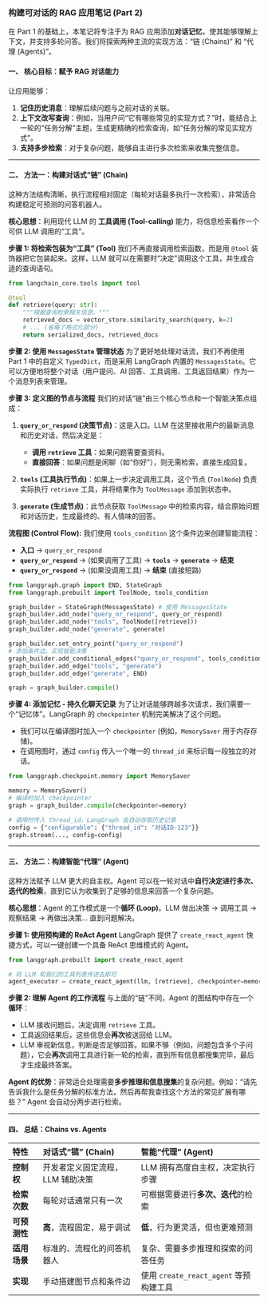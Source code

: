 ### **构建可对话的 RAG 应用笔记 (Part 2)**

在 Part 1 的基础上，本笔记将专注于为 RAG 应用添加**对话记忆**，使其能够理解上下文，并支持多轮问答。我们将探索两种主流的实现方法：“链 (Chains)” 和 “代理 (Agents)”。

#### **一、 核心目标：赋予 RAG 对话能力**

让应用能够：

1. **记住历史消息**：理解后续问题与之前对话的关联。
2. **上下文改写查询**：例如，当用户问“它有哪些常见的实现方式？”时，能结合上一轮的“任务分解”主题，生成更精确的检索查询，如“任务分解的常见实现方式”。
3. **支持多步检索**：对于复杂问题，能够自主进行多次检索来收集完整信息。

---

#### **二、 方法一：构建对话式“链” (Chain)**

这种方法结构清晰，执行流程相对固定（每轮对话最多执行一次检索），非常适合构建稳定可预测的问答机器人。

**核心思想**：利用现代 LLM 的 **工具调用 (Tool-calling)** 能力，将信息检索看作一个可供 LLM 调用的“工具”。

**步骤 1: 将检索包装为“工具” (Tool)**
我们不再直接调用检索函数，而是用 `@tool` 装饰器把它包装起来。这样，LLM 就可以在需要时“决定”调用这个工具，并生成合适的查询语句。

```python
from langchain_core.tools import tool

@tool
def retrieve(query: str):
    """根据查询检索相关信息。"""
    retrieved_docs = vector_store.similarity_search(query, k=2)
    # ... (省略了格式化部分)
    return serialized_docs, retrieved_docs
```

**步骤 2: 使用 `MessagesState` 管理状态**
为了更好地处理对话流，我们不再使用 Part 1 中的自定义 `TypedDict`，而是采用 LangGraph 内置的 `MessagesState`。它可以方便地将整个对话（用户提问、AI 回答、工具调用、工具返回结果）作为一个消息列表来管理。

**步骤 3: 定义图的节点与流程**
我们的对话“链”由三个核心节点和一个智能决策点组成：

1. **`query_or_respond` (决策节点)**：这是入口。LLM 在这里接收用户的最新消息和历史对话，然后决定是：

   * **调用 `retrieve` 工具**：如果问题需要查资料。
   * **直接回答**：如果问题是闲聊（如“你好”），则无需检索，直接生成回复。
2. **`tools` (工具执行节点)**：如果上一步决定调用工具，这个节点 (`ToolNode`) 负责实际执行 `retrieve` 工具，并将结果作为 `ToolMessage` 添加到状态中。
3. **`generate` (生成节点)**：此节点获取 `ToolMessage` 中的检索内容，结合原始问题和对话历史，生成最终的、有人情味的回答。

**流程图 (Control Flow):**
我们使用 `tools_condition` 这个条件边来创建智能流程：

* **入口** -> `query_or_respond`
* **`query_or_respond`** -> (如果调用了工具) -> **`tools`** -> **`generate`** -> **结束**
* **`query_or_respond`** -> (如果没调用工具) -> **结束** (直接短路)

```python
from langgraph.graph import END, StateGraph
from langgraph.prebuilt import ToolNode, tools_condition

graph_builder = StateGraph(MessagesState) # 使用 MessagesState
graph_builder.add_node("query_or_respond", query_or_respond)
graph_builder.add_node("tools", ToolNode([retrieve]))
graph_builder.add_node("generate", generate)

graph_builder.set_entry_point("query_or_respond")
# 添加条件边，实现智能决策
graph_builder.add_conditional_edges("query_or_respond", tools_condition, {END: END, "tools": "tools"})
graph_builder.add_edge("tools", "generate")
graph_builder.add_edge("generate", END)

graph = graph_builder.compile()
```

**步骤 4: 添加记忆 - 持久化聊天记录**
为了让对话能够跨越多次请求，我们需要一个“记忆体”。LangGraph 的 `checkpointer` 机制完美解决了这个问题。

* 我们可以在编译图时加入一个 `checkpointer` (例如，`MemorySaver` 用于内存存储)。
* 在调用图时，通过 `config` 传入一个唯一的 `thread_id` 来标识每一段独立的对话。

```python
from langgraph.checkpoint.memory import MemorySaver

memory = MemorySaver()
# 编译时加入 checkpointer
graph = graph_builder.compile(checkpointer=memory)

# 调用时传入 thread_id，LangGraph 会自动存取历史记录
config = {"configurable": {"thread_id": "对话ID-123"}}
graph.stream(..., config=config)
```

---

#### **三、 方法二：构建智能“代理” (Agent)**

这种方法赋予 LLM 更大的自主权。Agent 可以在一轮对话中**自行决定进行多次、迭代的检索**，直到它认为收集到了足够的信息来回答一个复杂问题。

**核心思想**：Agent 的工作模式是一个**循环 (Loop)**。LLM 做出决策 -> 调用工具 -> 观察结果 -> 再做出决策... 直到问题解决。

**步骤 1: 使用预构建的 ReAct Agent**
LangGraph 提供了 `create_react_agent` 快捷方式，可以一键创建一个具备 ReAct 思维模式的 Agent。

```python
from langgraph.prebuilt import create_react_agent

# 将 LLM 和我们的工具列表传进去即可
agent_executor = create_react_agent(llm, [retrieve], checkpointer=memory)
```

**步骤 2: 理解 Agent 的工作流程**
与上面的“链”不同，Agent 的图结构中存在一个**循环**：

* LLM 接收问题后，决定调用 `retrieve` 工具。
* 工具返回结果后，这些信息会**再次**被送回给 LLM。
* LLM 审视新信息，判断是否足够回答。如果不够（例如，问题包含多个子问题），它会**再次**调用工具进行新一轮的检索，直到所有信息都搜集完毕，最后才生成最终答案。

**Agent 的优势**：非常适合处理需要**多步推理和信息搜集**的复杂问题。例如：“请先告诉我什么是任务分解的标准方法，然后再帮我查找这个方法的常见扩展有哪些？” Agent 会自动分两步进行检索。

---

#### **四、 总结：Chains vs. Agents**

| 特性       | **对话式“链” (Chain)** | **智能“代理” (Agent)**             |
| :------- | :----------------- | :----------------------------- |
| **控制权**  | 开发者定义固定流程，LLM 辅助决策 | LLM 拥有高度自主权，决定执行步骤             |
| **检索次数** | 每轮对话通常只有一次         | 可根据需要进行**多次、迭代**的检索            |
| **可预测性** | **高**，流程固定，易于调试    | **低**，行为更灵活，但也更难预测             |
| **适用场景** | 标准的、流程化的问答机器人      | 复杂、需要多步推理和探索的问答任务              |
| **实现**   | 手动搭建图节点和条件边        | 使用 `create_react_agent` 等预构建工具 |